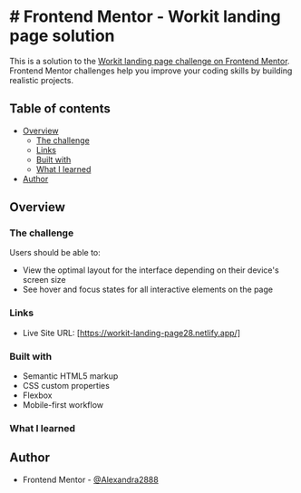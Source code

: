 # # Frontend Mentor - Workit landing page solution

This is a solution to the [Workit landing page challenge on Frontend Mentor](https://www.frontendmentor.io/challenges/workit-landing-page-2fYnyle5lu). Frontend Mentor challenges help you improve your coding skills by building realistic projects. 

## Table of contents

- [Overview](#overview)
  - [The challenge](#the-challenge)
  - [Links](#links)
  - [Built with](#built-with)
  - [What I learned](#what-i-learned)
- [Author](#author)




## Overview

### The challenge

Users should be able to:

- View the optimal layout for the interface depending on their device's screen size
- See hover and focus states for all interactive elements on the page



### Links

- Live Site URL: [https://workit-landing-page28.netlify.app/]


### Built with

- Semantic HTML5 markup
- CSS custom properties
- Flexbox
- Mobile-first workflow


### What I learned


## Author


- Frontend Mentor - [@Alexandra2888](https://www.frontendmentor.io/profile/Alexandra2888)







